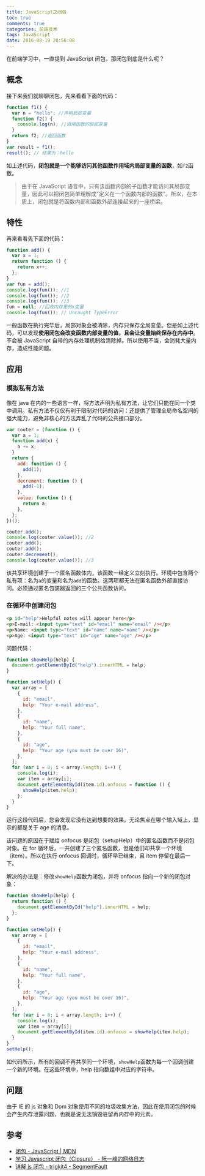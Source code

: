 ```yaml
---
title: JavaScript之闭包
toc: true
comments: true
categories: 前端技术
tags: JavaScript
date: 2016-08-19 20:56:08
---
```


在前端学习中，一直提到 JavaScript 闭包，那闭包到底是什么呢？

<!--more-->

## 概念

接下来我们就聊聊闭包，先来看看下面的代码：

```js
function f1() {
  var n = "hello"; //声明局部变量
  function f2() {
    console.log(n); //调用函数的局部变量
  }
  return f2; //返回函数
}
var result = f1();
result(); // 结果为：hello
```

如上述代码，**闭包就是一个能够访问其他函数作用域内局部变量的函数**，如`f2`函数。

> 由于在 JavaScript 语言中，只有该函数内部的子函数才能访问其局部变量，因此可以把闭包简单理解成"定义在一个函数内部的函数"。所以，在本质上，闭包就是将函数内部和函数外部连接起来的一座桥梁。

## 特性

再来看看先下面的代码：

```js
function add() {
  var x = 1;
  return function () {
    return x++;
  };
}
var fun = add();
console.log(fun()); //1
console.log(fun()); //2
console.log(fun()); //3
fun = null; //回收内存里的x变量
console.log(fun()); // Uncaught TypeError
```

一般函数在执行完毕后，局部对象会被清除，内存只保存全局变量。但是如上述代码，可以发现**使用闭包会改变函数内部变量的值，且会让变量始终保存在内存中**。不会被 JavaScript 自带的内存处理机制给清除掉。所以使用不当，会消耗大量内存，造成性能问题。

## 应用

### 模拟私有方法

像在 java 在内的一些语言一样，将方法声明为私有方法，让它们只能在同一个类中调用。私有方法不仅仅有利于限制对代码的访问：还提供了管理全局命名空间的强大能力，避免非核心的方法弄乱了代码的公共接口部分。

```js
var couter = (function () {
  var a = 1;
  function add(x) {
    a += x;
  }
  return {
    add: function () {
      add(1);
    },
    decrement: function () {
      add(-1);
    },
    value: function () {
      return a;
    },
  };
})();

couter.add();
console.log(couter.value()); //2
couter.add();
couter.add();
couter.decrement();
console.log(couter.value()); //3
```

该共享环境创建于一个匿名函数体内，该函数一经定义立刻执行。环境中包含两个私有项：名为`a`的变量和名为`add`的函数。这两项都无法在匿名函数外部直接访问。必须通过匿名包装器返回的三个公共函数访问。

### 在循环中创建闭包

```html
<p id="help">Helpful notes will appear here</p>
<p>E-mail: <input type="text" id="email" name="email" /></p>
<p>Name: <input type="text" id="name" name="name" /></p>
<p>Age: <input type="text" id="age" name="age" /></p>
```

问题代码：

```js
function showHelp(help) {
  document.getElementById("help").innerHTML = help;
}

function setHelp() {
  var array = [
    {
      id: "email",
      help: "Your e-mail address",
    },
    {
      id: "name",
      help: "Your full name",
    },
    {
      id: "age",
      help: "Your age (you must be over 16)",
    },
  ];
  for (var i = 0; i < array.length; i++) {
    console.log(i);
    var item = array[i];
    document.getElementById(item.id).onfocus = function () {
      showHelp(item.help);
    };
  }
}
```

运行这段代码后，您会发现它没有达到想要的效果。无论焦点在哪个输入域上，显示的都是关于 age 的消息。

该问题的原因在于赋给 onfocus 是闭包（setupHelp）中的匿名函数而不是闭包对象。在 for 循环后，一共创建了三个匿名函数，但是他们却共享一个环境（item）。所以在执行 onfocus 回调时，循环早已结束，且 item 停留在最后一下。

解决的办法是：修改`showHelp`函数为闭包，并将 onfocus 指向一个新的闭包对象：

```js
function showHelp(help) {
  return function () {
    document.getElementById("help").innerHTML = help;
  };
}

function setHelp() {
  var array = [
    {
      id: "email",
      help: "Your e-mail address",
    },
    {
      id: "name",
      help: "Your full name",
    },
    {
      id: "age",
      help: "Your age (you must be over 16)",
    },
  ];
  for (var i = 0; i < array.length; i++) {
    console.log(i);
    var item = array[i];
    document.getElementById(item.id).onfocus = showHelp(item.help);
  }
}
setHelp();
```

如代码所示，所有的回调不再共享同一个环境，`showHelp`函数为每一个回调创建一个新的环境。在这些环境中，help 指向数组中对应的字符串。

## 问题

由于 IE 的 js 对象和 Dom 对象使用不同的垃圾收集方法，因此在使用闭包的时候会产生内存泄露问题，也就是说无法销毁驻留再内存中的元素。

## 参考

- [闭包 - JavaScript | MDN](https://developer.mozilla.org/cn/docs/Web/JavaScript/Closures)
- [学习 Javascript 闭包（Closure） - 阮一峰的网络日志](http://www.ruanyifeng.com/blog/2009/08/learning_javascript_closures.html)
- [详解 js 闭包 - trigkit4 - SegmentFault](https://segmentfault.com/a/1190000000652891)

